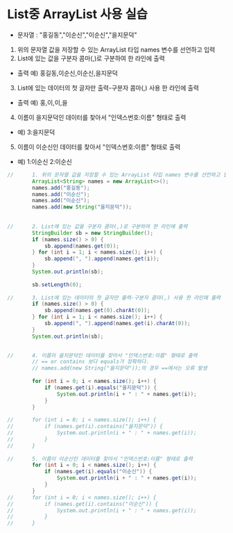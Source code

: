 # List중 ArrayList<String> 사용 실습

- 문자열 : "홍길동","이순신","이순신","을지문덕"
1. 위의 문자열 값을 저장할 수 있는 ArrayList 타입 names 변수를 선언하고 입력
2. List에 있는 값을 구분자 콤마(,)로 구분하여 한 라인에 출력
- 출력 예) 홍길동,이순신,이순신,을지문덕
3. List에 있는 데이터의 첫 글자만 출력-구분자 콤마(,) 사용 한 라인에 출력
- 출력 예) 홍,이,이,을
4. 이름이 을지문덕인 데이터를 찾아서 "인덱스번호:이름" 형태로 출력
- 예) 3:을지문덕
5. 이름이 이순신인 데이터를 찾아서 "인덱스번호:이름" 형태로 출력
- 예) 1:이순신 2:이순신

```java
//		1. 위의 문자열 값을 저장할 수 있는 ArrayList 타입 names 변수를 선언하고 입력
		ArrayList<String> names = new ArrayList<>();
		names.add("홍길동");
		names.add("이순신");
		names.add("이순신");
		names.add(new String("을지문덕"));
		
	
//		2. List에 있는 값을 구분자 콤마(,)로 구분하여 한 라인에 출력
		StringBuilder sb = new StringBuilder();
		if (names.size() > 0) {
			sb.append(names.get(0));
		} for (int i = 1; i < names.size(); i++) {
			sb.append(", ").append(names.get(i));
		}
		System.out.println(sb);
		
		sb.setLength(0);
		
//		3. List에 있는 데이터의 첫 글자만 출력-구분자 콤마(,) 사용 한 라인에 출력
		if (names.size() > 0) {
			sb.append(names.get(0).charAt(0));
		} for (int i = 1; i < names.size(); i++) {
			sb.append(", ").append(names.get(i).charAt(0));
		}
		System.out.println(sb);

		
//		4. 이름이 을지문덕인 데이터를 찾아서 "인덱스번호:이름" 형태로 출력
		// == or contains 보다 equals가 정확하다.
		// names.add(new String("을지문덕"));의 경우 ==에서는 오류 발생
					
		for (int i = 0; i < names.size(); i++) {
			if (names.get(i).equals("을지문덕")) {
				System.out.println(i + " : " + names.get(i));
			} 
		}
	
//		for (int i = 0; i < names.size(); i++) {
//			if (names.get(i).contains("을지문덕")) {
//				System.out.println(i + " : " + names.get(i));
//			}
//		}
	
//		5. 이름이 이순신인 데이터를 찾아서 "인덱스번호:이름" 형태로 출력
		for (int i = 0; i < names.size(); i++) {
			if (names.get(i).equals("이순신")) {
				System.out.println(i + " : " + names.get(i));
			} 
		}
//		for (int i = 0; i < names.size(); i++) {
//			if (names.get(i).contains("이순신")) {
//				System.out.println(i + " : " + names.get(i));
//			}
//		}
```
